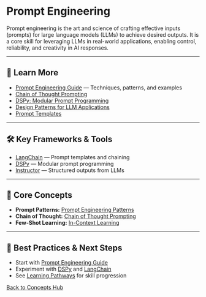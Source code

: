 # Prompt Engineering

Prompt engineering is the art and science of crafting effective inputs (prompts) for large language models (LLMs) to achieve desired outputs. It is a core skill for leveraging LLMs in real-world applications, enabling control, reliability, and creativity in AI responses.

---

## 📖 Learn More

- [Prompt Engineering Guide](../guides/prompting/README.md) — Techniques, patterns, and examples
- [Chain of Thought Prompting](../guides/prompting/chain_of_tought_leaders_prompting.md)
- [DSPy: Modular Prompt Programming](../reference/techniques/dspy/README.md)
- [Design Patterns for LLM Applications](../reference/techniques/dessign_patterns_for_llm_applications/README.md#prompt-engineering)
- [Prompt Templates](../reference/prompt-templates.md)

---

## 🛠️ Key Frameworks & Tools

- [LangChain](https://www.langchain.com/) — Prompt templates and chaining
- [DSPy](https://github.com/stanfordnlp/dspy) — Modular prompt programming
- [Instructor](https://jxnl.github.io/instructor/) — Structured outputs from LLMs

---

## 🧠 Core Concepts

- **Prompt Patterns:** [Prompt Engineering Patterns](../reference/techniques/dessign_patterns_for_llm_applications/README.md#prompt-engineering)
- **Chain of Thought:** [Chain of Thought Prompting](../guides/prompting/chain_of_tought_leaders_prompting.md)
- **Few-Shot Learning:** [In-Context Learning](../reference/techniques/dessign_patterns_for_llm_applications/README.md#description-of-the-3-stages-of-in-context-learning-patterns)

---

## 🚀 Best Practices & Next Steps

- Start with [Prompt Engineering Guide](../guides/prompting/README.md)
- Experiment with [DSPy](https://github.com/stanfordnlp/dspy) and [LangChain](https://www.langchain.com/)
- See [Learning Pathways](./learning-pathways.md) for skill progression

[Back to Concepts Hub](./README.md)
